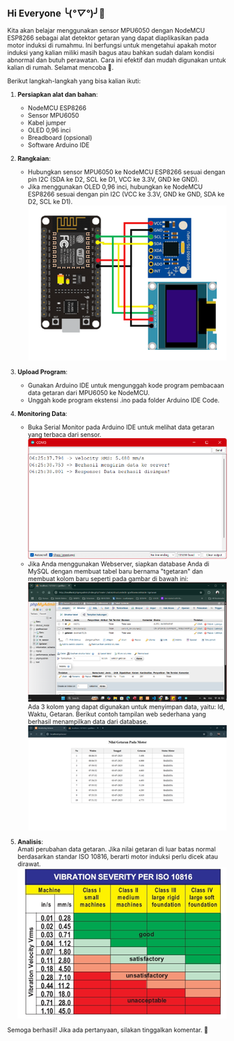 ## Hi Everyone ╰(*°▽°*)╯🍉

Kita akan belajar menggunakan sensor MPU6050 dengan NodeMCU ESP8266 sebagai alat detektor getaran yang dapat diaplikasikan pada motor induksi di rumahmu. Ini berfungsi untuk mengetahui apakah motor induksi yang kalian miliki masih bagus atau bahkan sudah dalam kondisi abnormal dan butuh perawatan. Cara ini efektif dan mudah digunakan untuk kalian di rumah. Selamat mencoba 🥐.

Berikut langkah-langkah yang bisa kalian ikuti:
1. **Persiapkan alat dan bahan**:  
    - NodeMCU ESP8266  
    - Sensor MPU6050  
    - Kabel jumper  
    - OLED 0,96 inci  
    - Breadboard (opsional)  
    - Software Arduino IDE

2. **Rangkaian**:  
    - Hubungkan sensor MPU6050 ke NodeMCU ESP8266 sesuai dengan pin I2C (SDA ke D2, SCL ke D1, VCC ke 3.3V, GND ke GND).
    - Jika menggunakan OLED 0,96 inci, hubungkan ke NodeMCU ESP8266 sesuai dengan pin I2C (VCC ke 3.3V, GND ke GND, SDA ke D2, SCL ke D1).
    ![rangkaian](img/img.png)

3. **Upload Program**:  
    - Gunakan Arduino IDE untuk mengunggah kode program pembacaan data getaran dari MPU6050 ke NodeMCU.
    - Unggah kode program ekstensi .ino pada folder Arduino IDE Code.

4. **Monitoring Data**:  
    - Buka Serial Monitor pada Arduino IDE untuk melihat data getaran yang terbaca dari sensor.  
    ![serial monitor](img/sm.png)
    - Jika Anda menggunakan Webserver, siapkan database Anda di MySQL dengan membuat tabel baru bernama "tgetaran" dan membuat kolom baru seperti pada gambar di bawah ini:  
    ![Database](img/tget.png)
    Ada 3 kolom yang dapat digunakan untuk menyimpan data, yaitu: Id, Waktu, Getaran.
    Berikut contoh tampilan web sederhana yang berhasil menampilkan data dari database.  
    ![web](img/web.png)

5. **Analisis**:  
    Amati perubahan data getaran. Jika nilai getaran di luar batas normal berdasarkan standar ISO 10816, berarti motor induksi perlu dicek atau dirawat.  
    ![iso](img/iso.jpg)

Semoga berhasil! Jika ada pertanyaan, silakan tinggalkan komentar. 🚀
